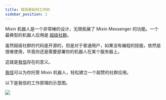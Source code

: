 ```yaml
---
title: 我信是如何工作的
sidebar_position: 1
---
```


Mixin 机器人是一个非常棒的设计，无限拓展了 Mixin Messenger 的功能。一个最典型的机器人应用是 [超级社群](https://github.com/MixinNetwork/supergroup.mixin.one)。

虽然超级社群的代码是开源的，但是对于普通用户，如果没有编程的技能，依然是很难使用，毕竟你还是需要部署你的机器人在某个服务器上。

这就是[我信](https://ohmy.xin)存在的意义。

[我信](https://ohmy.xin)可以为你托管 Mixin 机器人，轻松建立一个超赞的社群应用。

以下是我信的工作原理的示意图。

![](/img/docs/ohmy-app-workflow-zh.png)
